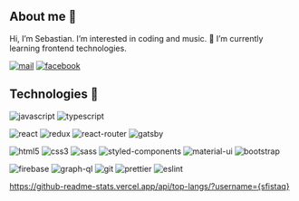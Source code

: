 ## About me 👋

 Hi, I’m Sebastian. I’m interested in coding and music. 🌱 I’m currently learning frontend technologies.

[![mail](https://img.shields.io/badge/Gmail-D14836?style=for-the-badge&logo=gmail&logoColor=white)](sfistaq@me.com) [![facebook](https://img.shields.io/badge/LinkedIn-0077B5?style=for-the-badge&logo=linkedin&logoColor=white)](https://www.linkedin.com/in/sebastian-s-5512841a9)

## Technologies 🔧

![javascript](https://img.shields.io/badge/JavaScript-F7DF1E?style=for-the-badge&logo=javascript&logoColor=black) ![typescript](https://img.shields.io/badge/TypeScript-007ACC?style=for-the-badge&logo=typescript&logoColor=white)

![react](https://img.shields.io/badge/React-20232A?style=for-the-badge&logo=react&logoColor=61DAFB) ![redux](https://img.shields.io/badge/Redux-593D88?style=for-the-badge&logo=redux&logoColor=white) ![react-router](https://img.shields.io/badge/React_Router-CA4245?style=for-the-badge&logo=react-router&logoColor=white) ![gatsby](https://img.shields.io/badge/Gatsby-663399?style=for-the-badge&logo=gatsby&logoColor=white)

![html5](https://img.shields.io/badge/HTML5-E34F26?style=for-the-badge&logo=html5&logoColor=white) ![css3](https://img.shields.io/badge/CSS3-1572B6?style=for-the-badge&logo=css3&logoColor=white) ![sass](https://img.shields.io/badge/Sass-CC6699?style=for-the-badge&logo=sass&logoColor=white) ![styled-components](https://img.shields.io/badge/styled--components-DB7093?style=for-the-badge&logo=styled-components&logoColor=white) ![material-ui](https://img.shields.io/badge/Material--UI-0081CB?style=for-the-badge&logo=material-ui&logoColor=white) ![bootstrap](https://img.shields.io/badge/Bootstrap-563D7C?style=for-the-badge&logo=bootstrap&logoColor=white)

![firebase](https://img.shields.io/badge/firebase-ffca28?style=for-the-badge&logo=firebase&logoColor=black) ![graph-ql](https://img.shields.io/badge/GraphQl-E10098?style=for-the-badge&logo=graphql&logoColor=white) ![git](https://img.shields.io/badge/Git-F05032?style=for-the-badge&logo=git&logoColor=white) ![prettier](https://img.shields.io/badge/prettier-1A2C34?style=for-the-badge&logo=prettier&logoColor=F7BA3E) ![eslint](https://img.shields.io/badge/eslint-3A33D1?style=for-the-badge&logo=eslint&logoColor=white)

https://github-readme-stats.vercel.app/api/top-langs/?username={sfistaq}













